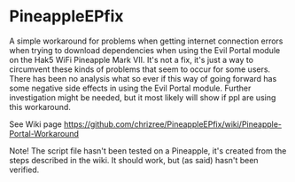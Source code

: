 # PineappleEPfix

A simple workaround for problems when getting internet connection errors when trying to download dependencies when using the Evil Portal module on the Hak5 WiFi Pineapple Mark VII. It's not a fix, it's just a way to circumvent these kinds of problems that seem to occur for some users. There has been no analysis what so ever if this way of going forward has some negative side effects in using the Evil Portal module. Further investigation might be needed, but it most likely will show if ppl are using this workaround.

See Wiki page
https://github.com/chrizree/PineappleEPfix/wiki/Pineapple-Portal-Workaround

Note! The script file hasn't been tested on a Pineapple, it's created from the steps described in the wiki. It should work, but (as said) hasn't been verified.
